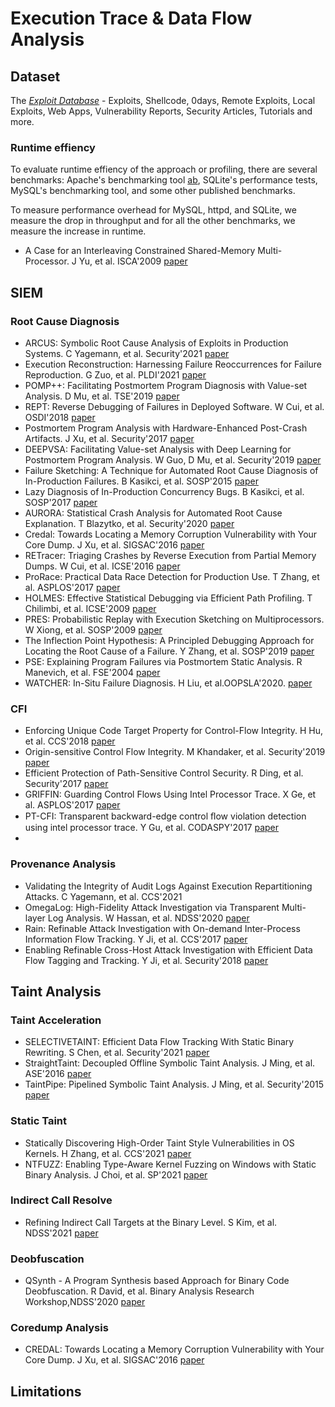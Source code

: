 # Execution Trace & Data Flow Analysis


## Dataset
The *[Exploit Database](https://www.exploit-db.com/)* - Exploits, Shellcode, 0days, Remote Exploits, Local Exploits, Web Apps, Vulnerability Reports, Security Articles, Tutorials and more.

### Runtime effiency
To evaluate runtime effiency of the approach or profiling, there are several benchmarks: Apache's benchmarking tool [ab](https://httpd.apache.org/docs/2.4/programs/ab.html), SQLite's performance tests, MySQL's benchmarking tool, and some other published benchmarks.    

To measure performance overhead for MySQL, httpd, and SQLite, we measure the drop in throughput and for all the other benchmarks, we measure the increase in runtime.

- A Case for an Interleaving Constrained Shared-Memory Multi-Processor. J Yu, et al. ISCA'2009 [paper](https://web.eecs.umich.edu/~nsatish/papers/ISCA-09-CPC.pdf)

## SIEM

### Root Cause Diagnosis
- ARCUS: Symbolic Root Cause Analysis of Exploits in Production Systems. C Yagemann, et al. Security'2021 [paper](https://www.usenix.org/system/files/sec21fall-yagemann.pdf)
- Execution Reconstruction: Harnessing Failure Reoccurrences for Failure Reproduction. G Zuo, et al. PLDI'2021 [paper](https://web.eecs.umich.edu/~barisk/public/er.pdf)
- POMP++: Facilitating Postmortem Program Diagnosis with Value-set Analysis. D Mu, et al. TSE'2019 [paper](https://mudongliang.github.io/files/papers/pomp++.pdf)
- REPT: Reverse Debugging of Failures in Deployed Software. W Cui, et al. OSDI'2018 [paper](https://www.usenix.org/system/files/osdi18-cui.pdf)
- Postmortem Program Analysis with Hardware-Enhanced Post-Crash Artifacts. J Xu, et al. Security'2017 [paper](https://www.usenix.org/system/files/conference/usenixsecurity17/sec17-xu.pdf)
- DEEPVSA: Facilitating Value-set Analysis with Deep Learning for Postmortem Program Analysis. W Guo, D Mu, et al. Security'2019 [paper](https://www.usenix.org/system/files/sec19-guo.pdf)
- Failure Sketching: A Technique for Automated Root Cause Diagnosis of In-Production Failures. B Kasikci, et al. SOSP'2015 [paper](https://dslab.epfl.ch/pubs/gist.pdf)
- Lazy Diagnosis of In-Production Concurrency Bugs. B Kasikci, et al. SOSP'2017 [paper](https://www.microsoft.com/en-us/research/wp-content/uploads/2017/09/snorlax-sosp17.pdf)
- AURORA: Statistical Crash Analysis for Automated Root Cause Explanation. T Blazytko, et al. Security'2020 [paper](https://www.usenix.org/system/files/sec20fall_blazytko_prepub.pdf)
- Credal: Towards Locating a Memory Corruption Vulnerability with Your Core Dump. J Xu, et al. SIGSAC'2016 [paper](http://xinyuxing.org/pub/p529-xu.pdf)
- RETracer: Triaging Crashes by Reverse Execution from Partial Memory Dumps. W Cui, et al. ICSE'2016 [paper](https://softsec.kaist.ac.kr/~sangkilc/papers/cui-icse16.pdf)
- ProRace: Practical Data Race Detection for Production Use. T Zhang, et al. ASPLOS'2017 [paper](https://www3.cs.stonybrook.edu/~dongyoon/papers/ASPLOS-17-ProRace.pdf)
- HOLMES: Effective Statistical Debugging via Efficient Path Profiling. T Chilimbi, et al. ICSE'2009 [paper](https://www.microsoft.com/en-us/research/wp-content/uploads/2016/02/Holmes20-20Effecitve20Statistical20Debugging20via20Efficient20Path20Profiling.pdf)
- PRES: Probabilistic Replay with Execution Sketching on Multiprocessors. W Xiong, et al. SOSP'2009 [paper](https://www.sigops.org/s/conferences/sosp/2009/papers/park-sosp09.pdf)
- The Inflection Point Hypothesis: A Principled Debugging Approach for Locating the Root Cause of a Failure. Y Zhang, et al. SOSP'2019 [paper](http://www.cs.otago.ac.nz/cosc440/readings/inflection_point.pdf)
- PSE: Explaining Program Failures via Postmortem Static Analysis. R Manevich, et al. FSE'2004 [paper](https://citeseerx.ist.psu.edu/viewdoc/download?doi=10.1.1.188.9374&rep=rep1&type=pdf)
- WATCHER: In-Situ Failure Diagnosis. H Liu, et al.OOPSLA'2020. [paper](https://people.umass.edu/tongping/pubs/Watcher_OOPSLA20.pdf)

### CFI
- Enforcing Unique Code Target Property for Control-Flow Integrity. H Hu, et al. CCS'2018 [paper](https://huhong789.github.io/papers/ucfi.pdf)
- Origin-sensitive Control Flow Integrity. M Khandaker, et al. Security'2019 [paper](https://www.usenix.org/system/files/sec19-khandaker.pdf)
- Efficient Protection of Path-Sensitive Control Security. R Ding, et al. Security'2017 [paper](https://www.usenix.org/system/files/conference/usenixsecurity17/sec17-ding.pdf)
- GRIFFIN: Guarding Control Flows Using Intel Processor Trace. X Ge, et al. ASPLOS'2017 [paper](https://www.microsoft.com/en-us/research/wp-content/uploads/2017/01/griffin-asplos17.pdf)
- PT-CFI: Transparent backward-edge control ﬂow violation detection using intel processor trace. Y Gu, et al. CODASPY'2017 [paper](http://web.cse.ohio-state.edu/~zhao.2708/assets/codaspy17/CODASPY17.pdf)
- 

### Provenance Analysis
- Validating the Integrity of Audit Logs Against Execution Repartitioning Attacks. C Yagemann, et al. CCS'2021
- OmegaLog: High-Fidelity Attack Investigation via Transparent Multi-layer Log Analysis. W Hassan, et al. NDSS'2020 [paper](https://whassan3.web.engr.illinois.edu/papers/hassan-ndss20.pdf)
- Rain: Refinable Attack Investigation with On-demand Inter-Process Information Flow Tracking. Y Ji, et al. CCS'2017 [paper](https://taesoo.kim/pubs/2017/ji:rain.pdf)
- Enabling Refinable Cross-Host Attack Investigation with Efficient Data Flow Tagging and Tracking. Y Ji, et al. Security'2018 [paper](https://www.usenix.org/system/files/conference/usenixsecurity18/sec18-ji.pdf)

## Taint Analysis

### Taint Acceleration
- SELECTIVETAINT: Efficient Data Flow Tracking With Static Binary Rewriting. S Chen, et al. Security'2021 [paper](https://www.usenix.org/system/files/sec21fall-chen-sanchuan.pdf)
- StraightTaint: Decoupled Offline Symbolic Taint Analysis. J Ming, et al. ASE'2016 [paper](https://faculty.ist.psu.edu/wu/papers/StraightTaint-ASE16.pdf)
- TaintPipe: Pipelined Symbolic Taint Analysis. J Ming, et al. Security'2015 [paper](https://www.usenix.org/system/files/conference/usenixsecurity15/sec15-paper-ming.pdf)

### Static Taint
- Statically Discovering High-Order Taint Style Vulnerabilities in OS Kernels. H Zhang, et al. CCS'2021 [paper](https://www.cs.ucr.edu/~zhiyunq/pub/ccs21_static_high_order.pdf)
- NTFUZZ: Enabling Type-Aware Kernel Fuzzing on Windows with Static Binary Analysis. J Choi, et al. SP'2021 [paper](https://softsec.kaist.ac.kr/~jschoi/data/oakland2021.pdf)

### Indirect Call Resolve
- Refining Indirect Call Targets at the Binary Level. S Kim, et al. NDSS'2021 [paper](http://www.cse.psu.edu/~gxt29/papers/cfgByDatalog_NDSS21.pdf)


### Deobfuscation
- QSynth - A Program Synthesis based Approach for Binary Code Deobfuscation. R David, et al. Binary Analysis Research Workshop,NDSS'2020 [paper](https://archive.bar/pdfs/bar2020-preprint9.pdf)

### Coredump Analysis
- CREDAL: Towards Locating a Memory Corruption Vulnerability with Your Core Dump. J Xu, et al. SIGSAC'2016 [paper](https://www.semanticscholar.org/paper/CREDAL%3A-Towards-Locating-a-Memory-Corruption-with-Xu-Mu/fb69ca4ce65a5c796f6247559205322e9796f2fc)

## Limitations


